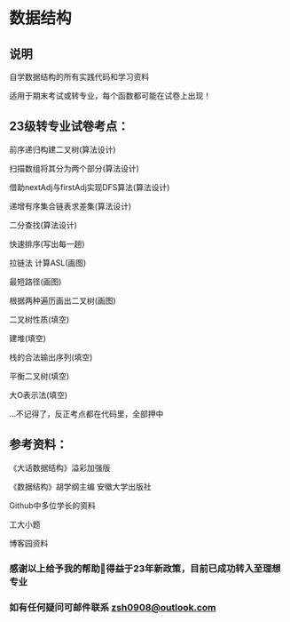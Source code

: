 # 数据结构
## 说明
自学数据结构的所有实践代码和学习资料

适用于期末考试或转专业，每个函数都可能在试卷上出现！
## 23级转专业试卷考点：

前序递归构建二叉树(算法设计)

扫描数组将其分为两个部分(算法设计)

借助nextAdj与firstAdj实现DFS算法(算法设计)

递增有序集合链表求差集(算法设计)

二分查找(算法设计)

快速排序(写出每一趟)

拉链法 计算ASL(画图)

最短路径(画图)

根据两种遍历画出二叉树(画图)

二叉树性质(填空)

建堆(填空)

栈的合法输出序列(填空)

平衡二叉树(填空)

大O表示法(填空)

...不记得了，反正考点都在代码里，全部押中

## 参考资料：

《大话数据结构》溢彩加强版

《数据结构》胡学纲主编 安徽大学出版社

 Github中多位学长的资料 

 工大小题

 博客园资料 

### 感谢以上给予我的帮助🙏得益于23年新政策，目前已成功转入至理想专业
### 如有任何疑问可邮件联系 zsh0908@outlook.com
